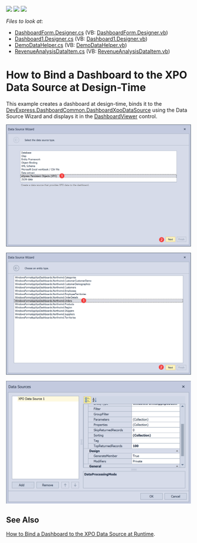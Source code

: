 <!-- default badges list -->
![](https://img.shields.io/endpoint?url=https://codecentral.devexpress.com/api/v1/VersionRange/202714529/19.2.1%2B)
[![](https://img.shields.io/badge/Open_in_DevExpress_Support_Center-FF7200?style=flat-square&logo=DevExpress&logoColor=white)](https://supportcenter.devexpress.com/ticket/details/T828533)
[![](https://img.shields.io/badge/📖_How_to_use_DevExpress_Examples-e9f6fc?style=flat-square)](https://docs.devexpress.com/GeneralInformation/403183)
<!-- default badges end -->
<!-- default file list -->
*Files to look at*:
* [DashboardForm.Designer.cs](./CS/DashboardXpoDemo/DashboardForm.Designer.cs) (VB: [DashboardForm.Designer.vb](./VB/DashboardXpoDemo/DashboardForm.Designer.vb))
* [Dashboard1.Designer.cs](./CS/DashboardXpoDemo/Dashboard1.Designer.cs) (VB: [Dashboard1.Designer.vb](./VB/DashboardXpoDemo/Dashboard1.Designer.vb))
* [DemoDataHelper.cs](./CS/DashboardXpoDemo/DataAccess/DemoDataHelper.cs) (VB: [DemoDataHelper.vb](./VB/DashboardXpoDemo/DataAccess/DemoDataHelper.vb))
* [RevenueAnalysisDataItem.cs](./CS/DashboardXpoDemo/DataAccess/RevenueAnalysisDataItem.cs) (VB: [RevenueAnalysisDataItem.vb](./VB/DashboardXpoDemo/DataAccess/RevenueAnalysisDataItem.vb))
<!-- default file list end -->

# How to Bind a Dashboard to the XPO Data Source at Design-Time

This example creates a dashboard at design-time, binds it to the [DevExpress.DashboardCommon.DashboardXpoDataSource](https://docs.devexpress.com/Dashboard/DevExpress.DashboardCommon.DashboardXpoDataSource?v=19.2) using the Data Source Wizard and displays it in the [DashboardViewer](https://docs.devexpress.com/Dashboard/DevExpress.DashboardWin.DashboardViewer) control.

![](./DashboardXpoDataSource1.png)

![](./DashboardXpoDataSource11.png)

![](./DashboardXpoDataSource2.png)
 
## See Also
[How to Bind a Dashboard to the XPO Data Source at Runtime](https://github.com/DevExpress-Examples/winforms-dashboard-xpo-data-source).
